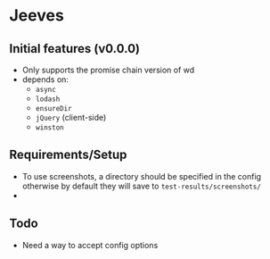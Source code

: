 Jeeves
======


## Initial features (v0.0.0)
  - Only supports the promise chain version of wd
  - depends on:
    + `async`
    + `lodash`
    + `ensureDir`
    + `jQuery` (client-side)
    + `winston`

## Requirements/Setup
  - To use screenshots, a directory should be specified in the config otherwise by default they will save to `test-results/screenshots/`
  -


## Todo
  - Need a way to accept config options

